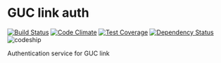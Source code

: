 GUC link auth
=============
[![Build Status](https://travis-ci.org/ah450/guclink-auth-service.svg?branch=master)](https://travis-ci.org/ah450/guclink-auth-service) [![Code Climate](https://codeclimate.com/github/ah450/guclink-auth-service/badges/gpa.svg)](https://codeclimate.com/github/ah450/guclink-auth-service) [![Test Coverage](https://codeclimate.com/github/ah450/guclink-auth-service/badges/coverage.svg)](https://codeclimate.com/github/ah450/guclink-auth-service/coverage) [![Dependency Status](https://gemnasium.com/ah450/guclink-auth-service.svg)](https://gemnasium.com/ah450/guclink-auth-service) ![codeship](https://codeship.com/projects/3cb0bdd0-d5c1-0133-fcb4-7edf9ccff8c4/status?branch=master)


Authentication service for GUC link
